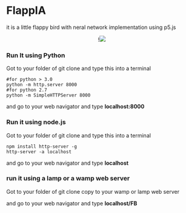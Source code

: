 # FlappIA
it is a little flappy bird with neral network implementation using p5.js

<span style="display:block;text-align:center">!![](https://media.giphy.com/media/MeOX8DU7XH3pKYg6T0/giphy.gif)</span>

### Run It using Python 

Got to your folder of git clone and type this into a terminal 

```shell
#for python > 3.0
python -m http.server 8000
#for python 2.7
python -m SimpleHTTPServer 8000
```

and go to your web navigator and type **localhost:8000**



### Run it using node.js

Got to your folder of git clone and type this into a terminal 

```shell
npm install http-server -g
http-server -a localhost
```

and go to your web navigator and type **localhost**



### run it using a lamp or a wamp web server 

Got to your folder of git clone copy to your wamp or lamp web server 

and go to your web navigator and type **localhost/FB**